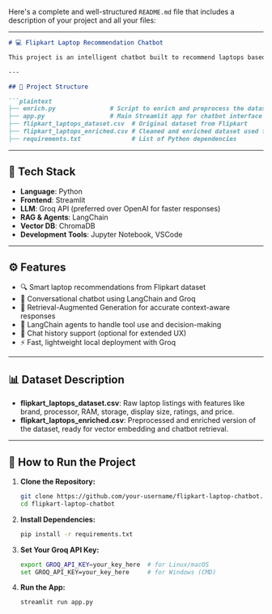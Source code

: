 Here's a complete and well-structured `README.md` file that includes a description of your project and all your files:

---

````markdown
# 💻 Flipkart Laptop Recommendation Chatbot

This project is an intelligent chatbot built to recommend laptops based on user preferences using the Flipkart laptops dataset. It leverages **Retrieval-Augmented Generation (RAG)**, **LangChain agents**, and **Groq API** to deliver fast and accurate recommendations. The application is built using **Streamlit** for an interactive web interface and **ChromaDB** for vector-based search.

---

## 📁 Project Structure

```plaintext
├── enrich.py               # Script to enrich and preprocess the dataset      
├── app.py                  # Main Streamlit app for chatbot interface
├── flipkart_laptops_dataset.csv  # Original dataset from Flipkart
├── flipkart_laptops_enriched.csv # Cleaned and enriched dataset used for RAG
├── requirements.txt              # List of Python dependencies
````

---

## 🔧 Tech Stack

* **Language**: Python
* **Frontend**: Streamlit
* **LLM**: Groq API (preferred over OpenAI for faster responses)
* **RAG & Agents**: LangChain
* **Vector DB**: ChromaDB
* **Development Tools**: Jupyter Notebook, VSCode

---

## ⚙️ Features

* 🔍 Smart laptop recommendations from Flipkart dataset
* 💬 Conversational chatbot using LangChain and Groq
* 🧠 Retrieval-Augmented Generation for accurate context-aware responses
* 🧰 LangChain agents to handle tool use and decision-making
* 💾 Chat history support (optional for extended UX)
* ⚡ Fast, lightweight local deployment with Groq

---

## 📊 Dataset Description

* **flipkart\_laptops\_dataset.csv**: Raw laptop listings with features like brand, processor, RAM, storage, display size, ratings, and price.
* **flipkart\_laptops\_enriched.csv**: Preprocessed and enriched version of the dataset, ready for vector embedding and chatbot retrieval.

---

## 🚀 How to Run the Project

1. **Clone the Repository:**

   ```bash
   git clone https://github.com/your-username/flipkart-laptop-chatbot.git
   cd flipkart-laptop-chatbot
   ```

2. **Install Dependencies:**

   ```bash
   pip install -r requirements.txt
   ```

3. **Set Your Groq API Key:**

   ```bash
   export GROQ_API_KEY=your_key_here  # for Linux/macOS
   set GROQ_API_KEY=your_key_here     # for Windows (CMD)
   ```

4. **Run the App:**

   ```bash
   streamlit run app.py
   ```






